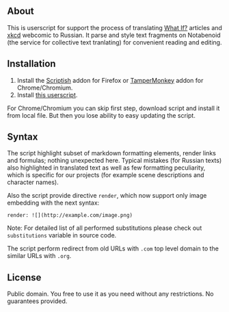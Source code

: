 ## About

This is userscript for support the process of translating [What If?](http://what-if.xkcd.com) articles and [xkcd](http://xkcd.com) webcomic to Russian. It parse and style text fragments on Notabenoid (the service for collective text tranlating) for convenient reading and editing.

## Installation

1. Install the [Scriptish](https://addons.mozilla.org/ru/firefox/addon/scriptish/) addon for Firefox or [TamperMonkey](http://tampermonkey.net/#download) addon for Chrome/Chromium.
2. Install [this userscript](https://github.com/whatifrussian/notabenoid_markdown/raw/master/notabenoid_markdown.user.js).

For Chrome/Chromium you can skip first step, download script and install it from local file. But then you lose ability to easy updating the script.

## Syntax

The script highlight subset of markdown formatting elements, render links and formulas; nothing unexpected here. Typical mistakes (for Russian texts) also highlighted in translated text as well as few formatting peculiarity, which is specific for our projects (for example scene descriptions and character names).

Also the script provide directive `render`, which now support only image embedding with the next syntax:

```
render: ![](http://example.com/image.png)
```

Note: For detailed list of all performed substitutions please check out `substitutions` variable in source code.

The script perform redirect from old URLs with `.com` top level domain to the similar URLs with `.org`.

## License

Public domain. You free to use it as you need without any restrictions. No guarantees provided.
